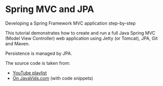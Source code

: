 <h1>Spring MVC and JPA</h1>

<p>Developing a Spring Framework MVC application step-by-step</p>

<p>
This tutorial demonstrates how to create and run a full Java Spring MVC (Model View Controller) web application using Jetty (or Tomcat), JPA, Git and Maven. 

Persistence is managed by JPA.
</p>


<p>
The source code is taken from:
</p>

<ul>
	<li>
		<a href="https://www.youtube.com/playlist?list=PLmcxdcWPhFqMq2BctGktOcIJKUw23wJeh" target="_blank" title="Java Blog Aggregator on YouTube">YouTube playlist</a>
	</li>
    <li>
		<a href="http://www.javavids.com/tutorial/spring-web-application-tutorial-java-blogs-aggregator.html" target="_blank" title="Java Blog Aggregator on JavaVids">On JavaVids.com</a> (with code snippets)
	</li>
</ul>


